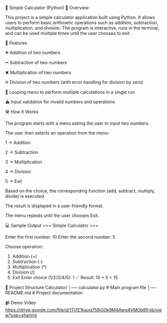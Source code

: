 🧮 Simple Calculator (Python)
📌 Overview

This project is a simple calculator application built using Python.
It allows users to perform basic arithmetic operations such as addition, subtraction, multiplication, and division.
The program is interactive, runs in the terminal, and can be used multiple times until the user chooses to exit.

🎯 Features

➕ Addition of two numbers

➖ Subtraction of two numbers

✖ Multiplication of two numbers

➗ Division of two numbers (with error handling for division by zero)

🔄 Looping menu to perform multiple calculations in a single run

⚠ Input validation for invalid numbers and operations

🛠️ How It Works

The program starts with a menu asking the user to input two numbers.

The user then selects an operation from the menu:

1 → Addition

2 → Subtraction

3 → Multiplication

4 → Division

5 → Exit

Based on the choice, the corresponding function (add, subtract, multiply, divide) is executed.

The result is displayed in a user-friendly format.

The menu repeats until the user chooses Exit.

💻 Sample Output
=== Simple Calculator ===

Enter the first number: 10
Enter the second number: 5

Choose operation:
1. Addition (+)
2. Subtraction (-)
3. Multiplication (*)
4. Division (/)
5. Exit
Enter choice (1/2/3/4/5): 1
✅ Result: 10 + 5 = 15

📂 Project Structure
Calculator/
│── calculator.py     # Main program file
│── README.md         # Project documentation

📹 Demo Video
https://drive.google.com/file/d/1Tj7E1kaug758jG0k9M4Awg4VMOb6frxb/view?usp=sharing

